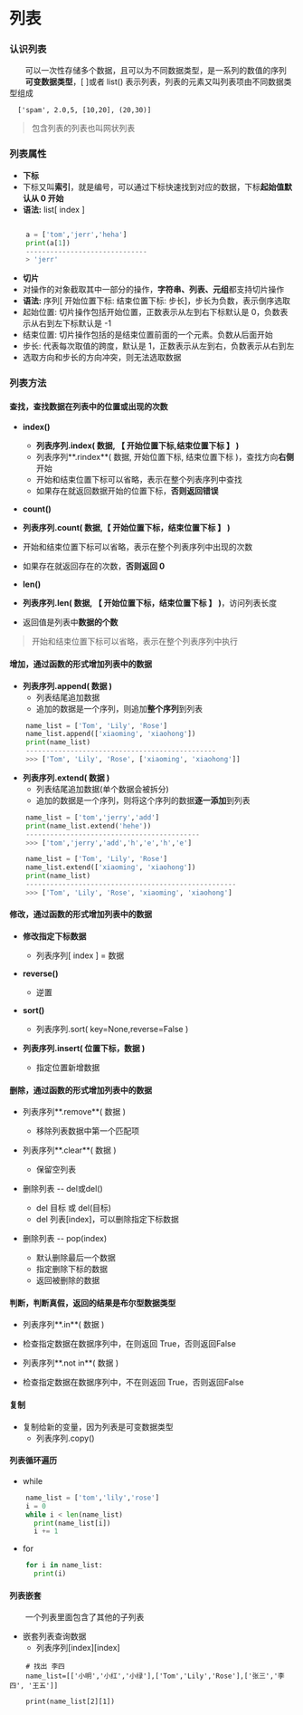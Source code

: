 # 列表
### 认识列表
&emsp;&emsp;可以一次性存储多个数据，且可以为不同数据类型，是一系列的数值的序列
&emsp;&emsp;**可变数据类型**，[ ]或者 list() 表示列表，列表的元素又叫列表项由不同数据类型组成

```
  ['spam', 2.0,5, [10,20], (20,30)]
```

> 包含列表的列表也叫网状列表


### 列表属性
*  **下标**
 * 下标又叫**索引**，就是编号，可以通过下标快速找到对应的数据，下标**起始值默认从 0 开始** 
 * **语法:** list[ index ]


```python 

    a = ['tom','jerr','heha']
    print(a[1])
    ------------------------------
    > 'jerr'

```


*  **切片**
 * 对操作的对象截取其中一部分的操作，**字符串、列表、元组**都支持切片操作
 * **语法:** 序列[ 开始位置下标: 结束位置下标: 步长]，步长为负数，表示倒序选取
 * 起始位置: 切片操作包括开始位置，正数表示从左到右下标默认是 0，负数表示从右到左下标默认是 -1
 * 结束位置: 切片操作包括的是结束位置前面的一个元素。负数从后面开始
 * 步长: 代表每次取值的跨度，默认是 1，正数表示从左到右，负数表示从右到左
 * 选取方向和步长的方向冲突，则无法选取数据


### 列表方法 

#### 查找，查找数据在列表中的位置或出现的次数
* **index()** 
  *  **列表序列.index( 数据, 【 开始位置下标,结束位置下标 】 )**
  *  列表序列**.rindex**( 数据, 开始位置下标, 结束位置下标  )，查找方向**右侧**开始
  *  开始和结束位置下标可以省略，表示在整个列表序列中查找
  *  如果存在就返回数据开始的位置下标，**否则返回错误** 
  
  
*  **count()**
  * **列表序列.count( 数据,【 开始位置下标，结束位置下标 】 )**
  *  开始和结束位置下标可以省略，表示在整个列表序列中出现的次数
  *  如果存在就返回存在的次数，**否则返回 0**
  
  
*  **len()**
  * **列表序列.len( 数据, 【 开始位置下标，结束位置下标 】 )**，访问列表长度
  *  返回值是列表中**数据的个数**

> 开始和结束位置下标可以省略，表示在整个列表序列中执行


#### 增加，通过函数的形式增加列表中的数据

* **列表序列.append( 数据 )**
  *  列表结尾追加数据
  *  追加的数据是一个序列，则追加**整个序列**到列表
  

```python
    name_list = ['Tom', 'Lily', 'Rose']
    name_list.append(['xiaoming', 'xiaohong'])
    print(name_list)
    -----------------------------------------------
    >>> ['Tom', 'Lily', 'Rose', ['xiaoming', 'xiaohong']]

```



* **列表序列.extend( 数据 )**
  *  列表结尾追加数据(单个数据会被拆分)
  *  追加的数据是一个序列，则将这个序列的数据**逐一添加**到列表


```python
    name_list = ['tom','jerry','add']
    print(name_list.extend('hehe'))
    -------------------------------------------
    >>> ['tom','jerry','add','h','e','h','e']

```



```python
    name_list = ['Tom', 'Lily', 'Rose']
    name_list.extend(['xiaoming', 'xiaohong'])
    print(name_list)
    ----------------------------------------------------
    >>> ['Tom', 'Lily', 'Rose', 'xiaoming', 'xiaohong'] 

```


#### 修改，通过函数的形式增加列表中的数据

* **修改指定下标数据**
  *  列表序列[ index ] = 数据


* **reverse()**
  *  逆置


* **sort()**
  *  列表序列.sort( key=None,reverse=False )
  
  
* **列表序列.insert( 位置下标，数据 )**
  * 指定位置新增数据
  


#### 删除，通过函数的形式增加列表中的数据

* 列表序列**.remove**( 数据 )
  * 移除列表数据中第一个匹配项


* 列表序列**.clear**( 数据 )
  * 保留空列表
  

* 删除列表 -- del或del()
  * del 目标 或 del(目标)
  * del 列表[index]，可以删除指定下标数据
  
  
* 删除列表 -- pop(index)
  * 默认删除最后一个数据
  * 指定删除下标的数据
  * 返回被删除的数据


#### 判断，判断真假，返回的结果是布尔型数据类型

*  列表序列**.in**( 数据 )
  *  检查指定数据在数据序列中，在则返回 True，否则返回False
  

*  列表序列**.not in**( 数据 )
  *  检查指定数据在数据序列中，不在则返回 True，否则返回False


#### 复制

* 复制给新的变量，因为列表是可变数据类型
  *  列表序列.copy()



#### 列表循环遍历

* while


```python
    name_list = ['tom','lily','rose']
    i = 0
    while i < len(name_list)
      print(name_list[i])
      i += 1

```

* for

```python
    for i in name_list:
      print(i)

```


#### 列表嵌套
&emsp;&emsp;一个列表里面包含了其他的子列表

* 嵌套列表查询数据
  *  列表序列[index][index] 
  


```
    # 找出 李四
    name_list=[['小明','小红','小绿'],['Tom','Lily','Rose'],['张三','李四', '王五']]
    
    print(name_list[2][1])
```


































